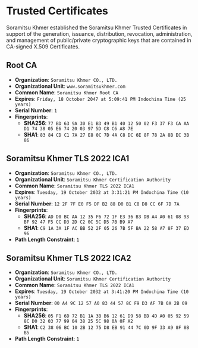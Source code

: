 # Trusted Certificates

Soramitsu Khmer established the Soramitsu Khmer Trusted Certificates in support of the generation, issuance, distribution, revocation, administration, and management of public/private cryptographic keys that are contained in CA-signed X.509 Certificates.

## Root CA

- **Organization**: `Soramitsu Khmer CO., LTD.`
- **Organizational Unit**: `www.soramitsukhmer.com`
- **Common Name**: `Soramitsu Khmer Root CA`
- **Expires**: `Friday, 18 October 2047 at 5:09:41 PM Indochina Time (25 years)`
- **Serial Number**: `1`
- **Fingerprints**:
  - **SHA256**: `77 BD 63 9A 30 E1 B3 49 B1 40 12 50 02 F3 37 F3 CA AA D1 74 38 05 E6 74 20 03 97 5D C8 C6 A8 7E`
  - **SHA1**: `83 84 CD C1 7A 27 E8 0C 7D 4A C8 DC 6E 8F 78 2A 8B EC 3B 86`

## Soramitsu Khmer TLS 2022 ICA1

- **Organization**: `Soramitsu Khmer CO., LTD.`
- **Organizational Unit**: `Soramitsu Khmer Certification Authority`
- **Common Name**: `Soramitsu Khmer TLS 2022 ICA1`
- **Expires**: `Tuesday, 19 October 2032 at 3:31:21 PM Indochina Time (10 years)`
- **Serial Number**: `12 2F 7F E0 F5 DF B2 88 D0 B1 C8 D8 CC 6F 7D 7A`
- **Fingerprints**:
  - **SHA256**: `AD D0 BC AA 12 35 F6 72 1F E3 36 B3 DB A4 A0 61 08 93 BF 92 47 F5 CC D3 2D C2 0C 5C D5 7B B9 A7`
  - **SHA1**: `C9 1A 3A 1F AC BB 52 2F 05 26 7B 5F BA 22 58 A7 8F 37 ED 96`
- **Path Length Constraint**: `1`

## Soramitsu Khmer TLS 2022 ICA2

- **Organization**: `Soramitsu Khmer CO., LTD.`
- **Organizational Unit**: `Soramitsu Khmer Certification Authority`
- **Common Name**: `Soramitsu Khmer TLS 2022 ICA1`
- **Expires**: `Tuesday, 19 October 2032 at 3:41:20 PM Indochina Time (10 years)`
- **Serial Number**: `00 A4 9C 12 57 A0 83 44 57 8C F9 D3 AF 7B 0A 2B 09`
- **Fingerprints**:
  - **SHA256**: `05 F1 6D 72 B1 1A 3B B6 12 61 D9 58 BD 4D A0 05 92 59 8C D0 32 03 77 99 04 38 25 5C 98 0A 0F A2`
  - **SHA1**: `C2 38 06 BC 10 2B 12 75 D8 EB 91 44 7C 0D 9F 33 A9 8F 8B B5`
- **Path Length Constraint**: `1`

